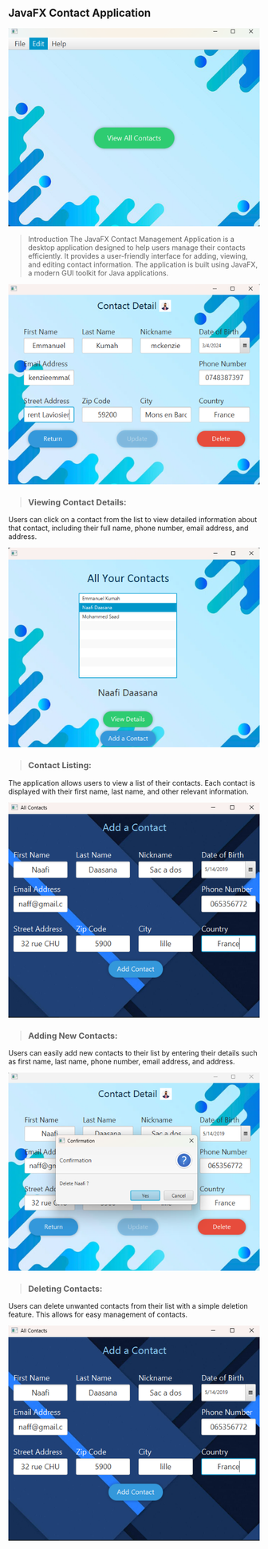## JavaFX Contact Application

![Background Image](image.png)

> Introduction
The JavaFX Contact Management Application is a desktop application designed to help users manage their contacts efficiently. It provides a user-friendly interface for adding, viewing, and editing contact information. The application is built using JavaFX, a modern GUI toolkit for Java applications.


![Details Pages](image-1.png)
> ### Viewing Contact Details:
 Users can click on a contact from the list to view detailed information about that contact, including their full name, phone number, email address, and address.

![List All Contacts](image-4.png)
> ### Contact Listing: 
 The application allows users to view a list of their contacts. Each contact is displayed with their first name, last name, and other relevant information.

![Add Contact Page](image-2.png)
> ### Adding New Contacts: 
Users can easily add new contacts to their list by entering their details such as first name, last name, phone number, email address, and address.

![delete contact](image-5.png)
> ### Deleting Contacts: 
Users can delete unwanted contacts from their list with a simple deletion feature. This allows for easy management of contacts.


![More Screenshots](image-3.png)



